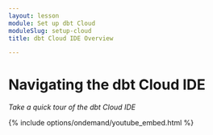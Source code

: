 ```yaml
---
layout: lesson
module: Set up dbt Cloud
moduleSlug: setup-cloud
title: dbt Cloud IDE Overview

---
```


# Navigating the dbt Cloud IDE
_Take a quick tour of the dbt Cloud IDE_

{% include options/ondemand/youtube_embed.html %}